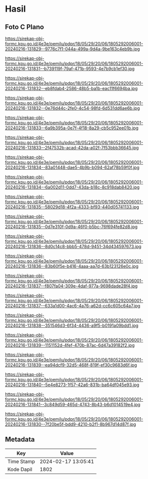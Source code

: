 # Hasil

## Foto C Plano

https://sirekap-obj-formc.kpu.go.id/4e3e/pemilu/pdpr/18/05/29/20/06/1805292006001-20240216-131829--9776c7f1-044a-499a-9d4a-9be163c4eb9b.jpg

https://sirekap-obj-formc.kpu.go.id/4e3e/pemilu/pdpr/18/05/29/20/06/1805292006001-20240216-131831--b739119f-79af-471b-9593-4e7b9cb1ef30.jpg

https://sirekap-obj-formc.kpu.go.id/4e3e/pemilu/pdpr/18/05/29/20/06/1805292006001-20240216-131832--eb8fdab4-2586-48b5-ba1b-eac11f6694ba.jpg

https://sirekap-obj-formc.kpu.go.id/4e3e/pemilu/pdpr/18/05/29/20/06/1805292006001-20240216-131832--0e76d44c-2fe0-4c54-98fd-6d531dd6ae6b.jpg

https://sirekap-obj-formc.kpu.go.id/4e3e/pemilu/pdpr/18/05/29/20/06/1805292006001-20240216-131833--6a9b395a-0e7f-4f18-8a29-cb5c952ee01b.jpg

https://sirekap-obj-formc.kpu.go.id/4e3e/pemilu/pdpr/18/05/29/20/06/1805292006001-20240216-131833--2f47532b-acad-42da-a02f-7f53bbb36645.jpg

https://sirekap-obj-formc.kpu.go.id/4e3e/pemilu/pdpr/18/05/29/20/06/1805292006001-20240216-131834--83a01448-dae5-4b9b-b094-62af78b59f0f.jpg

https://sirekap-obj-formc.kpu.go.id/4e3e/pemilu/pdpr/18/05/29/20/06/1805292006001-20240216-131834--6a002d11-0dd7-43da-b18c-8c918dab8420.jpg

https://sirekap-obj-formc.kpu.go.id/4e3e/pemilu/pdpr/18/05/29/20/06/1805292006001-20240216-131835--58029d18-4f2a-4333-bf93-440d05741133.jpg

https://sirekap-obj-formc.kpu.go.id/4e3e/pemilu/pdpr/18/05/29/20/06/1805292006001-20240216-131835--0d7e310f-0d9a-46f0-b5bc-76f694fe82d8.jpg

https://sirekap-obj-formc.kpu.go.id/4e3e/pemilu/pdpr/18/05/29/20/06/1805292006001-20240216-131836--8d0c14c8-bbb5-478d-9451-34d434597673.jpg

https://sirekap-obj-formc.kpu.go.id/4e3e/pemilu/pdpr/18/05/29/20/06/1805292006001-20240216-131836--83b60f5e-b416-4aaa-aa7d-63b123126e0c.jpg

https://sirekap-obj-formc.kpu.go.id/4e3e/pemilu/pdpr/18/05/29/20/06/1805292006001-20240216-131837--f807fa04-309e-4daf-977a-9698dade28f4.jpg

https://sirekap-obj-formc.kpu.go.id/4e3e/pemilu/pdpr/18/05/29/20/06/1805292006001-20240216-131837--633a1d00-4ac6-4a76-a62d-cc6c605c64a7.jpg

https://sirekap-obj-formc.kpu.go.id/4e3e/pemilu/pdpr/18/05/29/20/06/1805292006001-20240216-131838--351546d3-6f34-4436-a9f5-b0191a09bdd1.jpg

https://sirekap-obj-formc.kpu.go.id/4e3e/pemilu/pdpr/18/05/29/20/06/1805292006001-20240216-131839--1151152d-4fef-470b-87ac-6d47a39182f2.jpg

https://sirekap-obj-formc.kpu.go.id/4e3e/pemilu/pdpr/18/05/29/20/06/1805292006001-20240216-131839--ea94dcf9-32d5-468f-819f-ef30c9683d6f.jpg

https://sirekap-obj-formc.kpu.go.id/4e3e/pemilu/pdpr/18/05/29/20/06/1805292006001-20240216-131840--5e4e8273-1f57-42a6-831b-ba64df045e93.jpg

https://sirekap-obj-formc.kpu.go.id/4e3e/pemilu/pdpr/18/05/29/20/06/1805292006001-20240216-131841--3c849d59-465d-4743-8b43-b6d1014519e4.jpg

https://sirekap-obj-formc.kpu.go.id/4e3e/pemilu/pdpr/18/05/29/20/06/1805292006001-20240216-131830--7f20be5f-bdd9-4210-b2f1-8b967d14d87f.jpg


## Metadata

| Key        | Value               |
| ---------- | ------------------- |
| Time Stamp | 2024-02-17 13:05:41 |
| Kode Dapil | 1802                |



